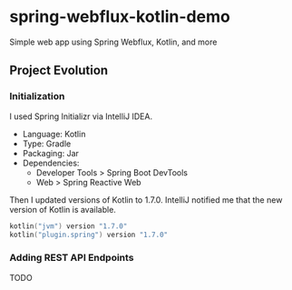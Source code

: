 # spring-webflux-kotlin-demo

Simple web app using Spring Webflux, Kotlin, and more

## Project Evolution

### Initialization

I used Spring Initializr via IntelliJ IDEA.

- Language: Kotlin
- Type: Gradle
- Packaging: Jar
- Dependencies:
  - Developer Tools > Spring Boot DevTools
  - Web > Spring Reactive Web

Then I updated versions of Kotlin to 1.7.0. IntelliJ notified me that the new version of Kotlin is available.

```kt
kotlin("jvm") version "1.7.0"
kotlin("plugin.spring") version "1.7.0"
```

### Adding REST API Endpoints

TODO
